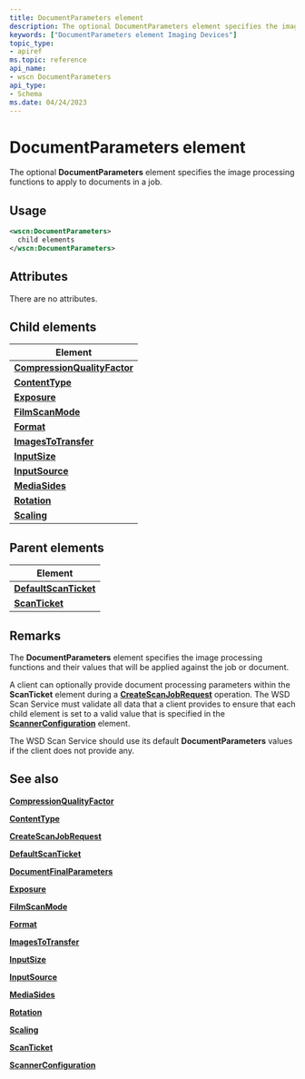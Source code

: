 ```yaml
---
title: DocumentParameters element
description: The optional DocumentParameters element specifies the image processing functions to apply to documents in a job.
keywords: ["DocumentParameters element Imaging Devices"]
topic_type:
- apiref
ms.topic: reference
api_name:
- wscn DocumentParameters
api_type:
- Schema
ms.date: 04/24/2023
---
```


# DocumentParameters element

The optional **DocumentParameters** element specifies the image processing functions to apply to documents in a job.

## Usage

```xml
<wscn:DocumentParameters>
  child elements
</wscn:DocumentParameters>
```

## Attributes

There are no attributes.

## Child elements

| Element |
|--|
| [**CompressionQualityFactor**](compressionqualityfactor.md) |
| [**ContentType**](contenttype.md) |
| [**Exposure**](exposure.md) |
| [**FilmScanMode**](filmscanmode.md) |
| [**Format**](format.md) |
| [**ImagesToTransfer**](imagestotransfer.md) |
| [**InputSize**](inputsize.md) |
| [**InputSource**](inputsource.md) |
| [**MediaSides**](mediasides.md) |
| [**Rotation**](rotation.md) |
| [**Scaling**](scaling.md) |

## Parent elements

| Element |
|--|
| [**DefaultScanTicket**](defaultscanticket.md) |
| [**ScanTicket**](scanticket.md) |

## Remarks

The **DocumentParameters** element specifies the image processing functions and their values that will be applied against the job or document.

A client can optionally provide document processing parameters within the **ScanTicket** element during a [**CreateScanJobRequest**](createscanjobrequest.md) operation. The WSD Scan Service must validate all data that a client provides to ensure that each child element is set to a valid value that is specified in the [**ScannerConfiguration**](scannerconfiguration.md) element.

The WSD Scan Service should use its default **DocumentParameters** values if the client does not provide any.

## See also

[**CompressionQualityFactor**](compressionqualityfactor.md)

[**ContentType**](contenttype.md)

[**CreateScanJobRequest**](createscanjobrequest.md)

[**DefaultScanTicket**](defaultscanticket.md)

[**DocumentFinalParameters**](documentfinalparameters.md)

[**Exposure**](exposure.md)

[**FilmScanMode**](filmscanmode.md)

[**Format**](format.md)

[**ImagesToTransfer**](imagestotransfer.md)

[**InputSize**](inputsize.md)

[**InputSource**](inputsource.md)

[**MediaSides**](mediasides.md)

[**Rotation**](rotation.md)

[**Scaling**](scaling.md)

[**ScanTicket**](scanticket.md)

[**ScannerConfiguration**](scannerconfiguration.md)
